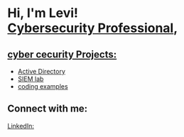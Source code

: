 <h1>Hi, I'm Levi! <br/><a href="(https://github.com/levi-martin66 )"></a> <a href="www.linkedin.com/in/levi-martin-2bb590210">Cybersecurity Professional</a>, <a href=</a></h1>

<h2>cyber cecurity Projects:</h2>

- [Active Directory](https://github.com/levi-martin66/activedirectorylab)
- [SIEM lab](https://github.com/levi-martin66/SIEM-lab/blob/main/README.md)
- [coding examples](https://github.com/levi-martin66/levi-martin66/edit/main/README.md)


<h2>  Connect with me:</h2>


[LinkedIn:](www.linkedin.com/in/levi-martin-2bb590210)
